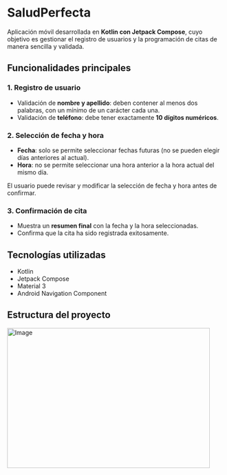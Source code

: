 # SaludPerfecta

Aplicación móvil desarrollada en **Kotlin con Jetpack Compose**, cuyo objetivo es gestionar el registro de usuarios y la programación de citas de manera sencilla y validada.


## Funcionalidades principales

### 1. Registro de usuario
- Validación de **nombre y apellido**: deben contener al menos dos palabras, con un mínimo de un carácter cada una.  
- Validación de **teléfono**: debe tener exactamente **10 dígitos numéricos**.

### 2. Selección de fecha y hora
- **Fecha**: solo se permite seleccionar fechas futuras (no se pueden elegir días anteriores al actual).  
- **Hora**: no se permite seleccionar una hora anterior a la hora actual del mismo día.  

El usuario puede revisar y modificar la selección de fecha y hora antes de confirmar.

### 3. Confirmación de cita
- Muestra un **resumen final** con la fecha y la hora seleccionadas.  
- Confirma que la cita ha sido registrada exitosamente.


## Tecnologías utilizadas
- Kotlin  
- Jetpack Compose  
- Material 3  
- Android Navigation Component  


## Estructura del proyecto
<img width="471" height="325" alt="Image" src="https://github.com/user-attachments/assets/f0f59886-ffcd-4930-9de5-0c8877238104" />

